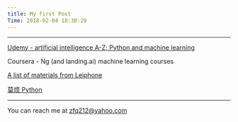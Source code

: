 ```yaml
---
title: My first Post
Time: 2018-02-04 18:30:29
---
```


---

[Udemy - artificial intelligence A-Z; Python and machine learning](https://www.udemy.com/home/my-courses/learning/)

Coursera - Ng (and landing.ai) machine learning courses

[A list of materials from Leiphone](https://www.leiphone.com/news/201801/pM48Ekleds2b6j5i.html)

[莫烦 Python](https://morvanzhou.github.io/)

---

You can reach me at zfq212@yahoo.com
